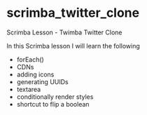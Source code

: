 # scrimba_twitter_clone
Scrimba Lesson - Twimba Twitter Clone

In this Scrimba lesson I will learn the following

- forEach()
- CDNs
- adding icons
- generating UUIDs
- textarea
- conditionally render styles
- shortcut to flip a boolean
